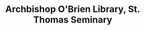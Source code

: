 ---
layout: repo
title: "Archbishop O'Brien Library, St. Thomas Seminary"
id: 6510
permalink: repos/6510/
---